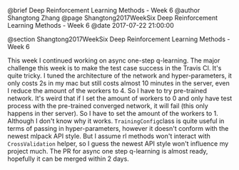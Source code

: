 @brief Deep Reinforcement Learning Methods - Week 6
@author Shangtong Zhang
@page Shangtong2017WeekSix Deep Reinforcement Learning Methods - Week 6
@date 2017-07-22 21:00:00

@section Shangtong2017WeekSix Deep Reinforcement Learning Methods - Week 6

This week I continued working on async one-step q-learning. The major challenge this week is to make the test case success in the Travis CI. It's quite tricky. I tuned the architecture of the network and hyper-parameters, it only costs 2s in my mac but still costs almost 10 minutes in the server, even I reduce the amount of the workers to 4. So I have to try pre-trained network. It's weird that if I set the amount of workers to 0 and only have test process with the pre-trained converged network, it will fail (this only happens in ther server). So I have to set the amount of the workers to 1. Although I don't know why it works. `TrainingConfig`class is quite useful in terms of passing in hyper-parameters, however it doesn't conform with the newest mlpack API style. But I assume rl methods won't interact with `CrossValidation` helper, so I guess the newest API style won't influence my project much. The PR for async one step q-learning is almost ready, hopefully it can be merged within 2 days.